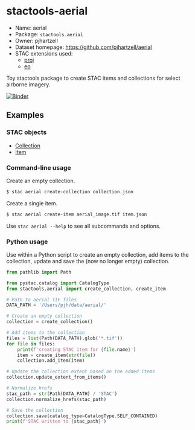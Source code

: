 # stactools-aerial

- Name: aerial
- Package: `stactools.aerial`
- Owner: pjhartzell
- Dataset homepage: https://github.com/pjhartzell/aerial
- STAC extensions used:
  - [proj](https://github.com/stac-extensions/projection/)
  - [eo](https://github.com/stac-extensions/eo)

Toy stactools package to create STAC items and collections for select airborne imagery.

[![Binder](https://mybinder.org/badge_logo.svg)](https://mybinder.org/v2/gh/pjhartzell/aerial/main?filepath=docs/installation_and_basic_usage.ipynb)

## Examples

### STAC objects

- [Collection](examples/collection.json)
- [Item](examples/EO_20190308.1618_11/EO_20190308.1618_11.json)

### Command-line usage

Create an empty collection.

```bash
$ stac aerial create-collection collection.json
```

Create a single item.

```bash
$ stac aerial create-item aerial_image.tif item.json
```

Use `stac aerial --help` to see all subcommands and options.

### Python usage

Use within a Python script to create an empty collection, add items to the collection, update and save the (now no longer empty) collection.

```python
from pathlib import Path

from pystac.catalog import CatalogType
from stactools.aerial import create_collection, create_item

# Path to aerial TIF files
DATA_PATH = '/Users/pjh/data/aerial/'

# Create an empty collection
collection = create_collection()

# Add items to the collection
files = list(Path(DATA_PATH).glob('*.tif'))
for file in files:
    print(f'creating STAC item for {file.name}')
    item = create_item(str(file))
    collection.add_item(item)

# Update the collection extent based on the added items
collection.update_extent_from_items()

# Normalize hrefs
stac_path = str(Path(DATA_PATH) / 'STAC')
collection.normalize_hrefs(stac_path)

# Save the collection
collection.save(catalog_type=CatalogType.SELF_CONTAINED)
print(f'STAC written to {stac_path}')
```
